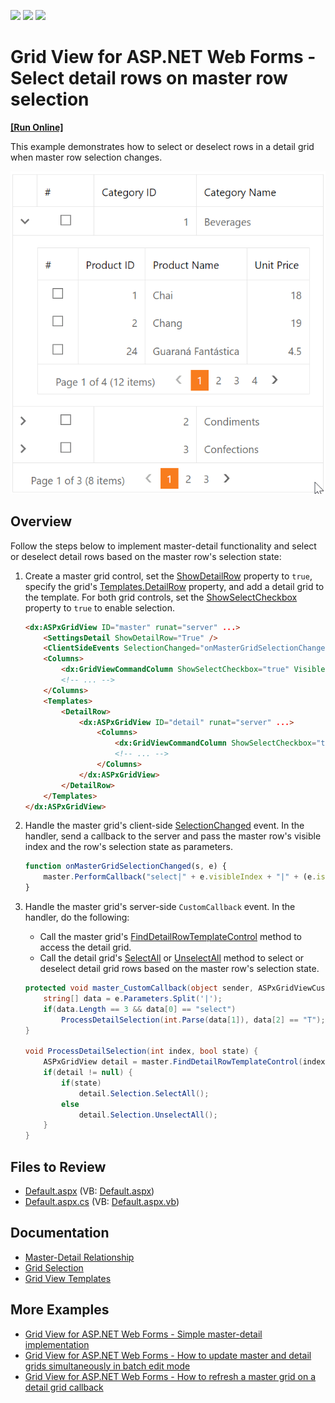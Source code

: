 <!-- default badges list -->
![](https://img.shields.io/endpoint?url=https://codecentral.devexpress.com/api/v1/VersionRange/128542373/15.1.4%2B)
[![](https://img.shields.io/badge/Open_in_DevExpress_Support_Center-FF7200?style=flat-square&logo=DevExpress&logoColor=white)](https://supportcenter.devexpress.com/ticket/details/E355)
[![](https://img.shields.io/badge/📖_How_to_use_DevExpress_Examples-e9f6fc?style=flat-square)](https://docs.devexpress.com/GeneralInformation/403183)
<!-- default badges end -->
# Grid View for ASP.NET Web Forms - Select detail rows on master row selection
<!-- run online -->
**[[Run Online]](https://codecentral.devexpress.com/128542373/)**
<!-- run online end -->

This example demonstrates how to select or deselect rows in a detail grid when master row selection changes.

![Select Rows in Detail Grid](selectDetailRows.gif)

## Overview

Follow the steps below to implement master-detail functionality and select or deselect detail rows based on the master row's selection state:

1. Create a master grid control, set the [ShowDetailRow](https://docs.devexpress.com/AspNet/DevExpress.Web.ASPxGridViewDetailSettings.ShowDetailRow) property to `true`, specify the grid's [Templates.DetailRow](https://docs.devexpress.com/AspNet/DevExpress.Web.GridViewTemplates.DetailRow) property, and add a detail grid to the template. For both grid controls, set the [ShowSelectCheckbox](https://docs.devexpress.com/AspNet/DevExpress.Web.GridViewCommandColumn.ShowSelectCheckbox) property to `true` to enable selection.

    ```aspx
    <dx:ASPxGridView ID="master" runat="server" ...>
        <SettingsDetail ShowDetailRow="True" />
        <ClientSideEvents SelectionChanged="onMasterGridSelectionChanged" />
        <Columns>
            <dx:GridViewCommandColumn ShowSelectCheckbox="true" VisibleIndex="0" />
            <!-- ... -->
        </Columns>
        <Templates>
            <DetailRow>
                <dx:ASPxGridView ID="detail" runat="server" ...>
                    <Columns>
                        <dx:GridViewCommandColumn ShowSelectCheckbox="true" VisibleIndex="0" />
                        <!-- ... -->
                    </Columns>
                </dx:ASPxGridView>
            </DetailRow>
        </Templates>
    </dx:ASPxGridView>
    ```

2. Handle the master grid's client-side [SelectionChanged](https://docs.devexpress.com/AspNet/js-ASPxClientGridView.SelectionChanged) event. In the handler, send a callback to the server and pass the master row's visible index and the row's selection state as parameters.

    ```js
    function onMasterGridSelectionChanged(s, e) {
        master.PerformCallback("select|" + e.visibleIndex + "|" + (e.isSelected ? "T" : ""));
    }
    ```

3. Handle the master grid's server-side `CustomCallback` event. In the handler, do the following:

   * Call the master grid's [FindDetailRowTemplateControl](https://docs.devexpress.com/AspNet/DevExpress.Web.ASPxGridView.FindDetailRowTemplateControl(System.Int32-System.String)) method to access the detail grid.
   * Call the detail grid's [SelectAll](https://docs.devexpress.com/AspNet/DevExpress.Web.Data.WebDataSelection.SelectAll) or [UnselectAll](https://docs.devexpress.com/AspNet/DevExpress.Web.Data.WebDataSelection.UnselectAll) method to select or deselect detail grid rows based on the master row's selection state.

    ```csharp
    protected void master_CustomCallback(object sender, ASPxGridViewCustomCallbackEventArgs e) {		
		string[] data = e.Parameters.Split('|');
		if(data.Length == 3 && data[0] == "select")
			ProcessDetailSelection(int.Parse(data[1]), data[2] == "T");		
	}

	void ProcessDetailSelection(int index, bool state) {
		ASPxGridView detail = master.FindDetailRowTemplateControl(index, "detail") as ASPxGridView;
		if(detail != null) {
			if(state)
				detail.Selection.SelectAll();
			else
				detail.Selection.UnselectAll();
		}
	}
    ```

## Files to Review

* [Default.aspx](./CS/WebSite/Default.aspx) (VB: [Default.aspx](./VB/WebSite/Default.aspx))
* [Default.aspx.cs](./CS/WebSite/Default.aspx.cs) (VB: [Default.aspx.vb](./VB/WebSite/Default.aspx.vb))

## Documentation

* [Master-Detail Relationship](https://docs.devexpress.com/AspNet/3772/components/grid-view/concepts/master-detail-relationship)
* [Grid Selection](https://docs.devexpress.com/AspNet/3737/components/grid-view/concepts/focus-and-navigation/selection)
* [Grid View Templates](https://docs.devexpress.com/AspNet/3718/components/grid-view/concepts/templates)

## More Examples

* [Grid View for ASP.NET Web Forms - Simple master-detail implementation](https://github.com/DevExpress-Examples/asp-net-web-forms-grid-master-detail-implementation)
* [Grid View for ASP.NET Web Forms - How to update master and detail grids simultaneously in batch edit mode](https://github.com/DevExpress-Examples/asp-net-web-forms-grid-update-master-and-detail-grids-in-batch-mode)
* [Grid View for ASP.NET Web Forms - How to refresh a master grid on a detail grid callback](https://github.com/DevExpress-Examples/asp-net-web-forms-grid-refresh-master-grid-on-detail-grid-callback)
